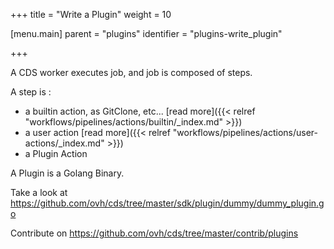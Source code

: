 +++
title = "Write a Plugin"
weight = 10

[menu.main]
parent = "plugins"
identifier = "plugins-write_plugin"

+++

A CDS worker executes job, and job is composed of steps.

A step is :

* a builtin action, as GitClone, etc... [read more]({{< relref "workflows/pipelines/actions/builtin/_index.md" >}})
* a user action [read more]({{< relref "workflows/pipelines/actions/user-actions/_index.md" >}})
* a Plugin Action

A Plugin is a Golang Binary.

Take a look at https://github.com/ovh/cds/tree/master/sdk/plugin/dummy/dummy_plugin.go

Contribute on https://github.com/ovh/cds/tree/master/contrib/plugins

